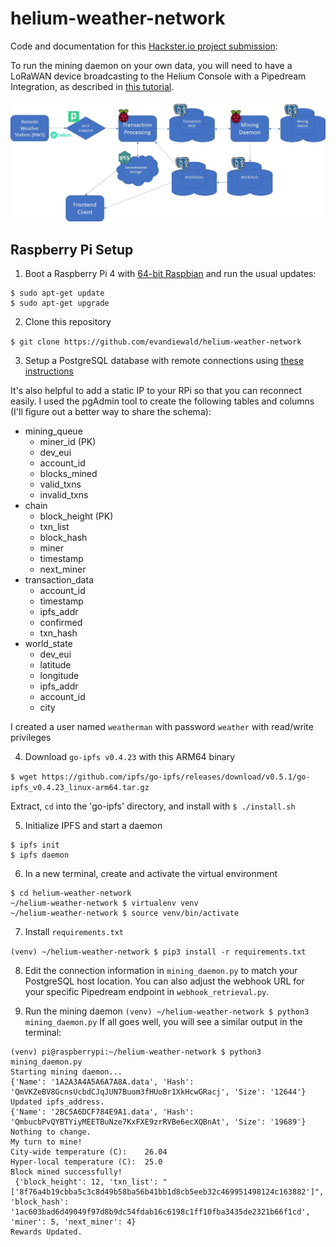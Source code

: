 # helium-weather-network

Code and documentation for this [Hackster.io project submission](https://www.hackster.io/evan-diewald/decentralized-climate-monitoring-at-the-point-of-need-95d8bb): 

To run the mining daemon on your own data, you will need to have a LoRaWAN device broadcasting to the Helium Console with a Pipedream Integration, as described in [this tutorial](https://www.hackster.io/evan-diewald/routing-sensor-data-from-helium-devices-to-google-sheets-285699).

![network architecture flowchart](network_flowchart.jpg)

## Raspberry Pi Setup 
1. Boot a Raspberry Pi 4 with [64-bit Raspbian](https://downloads.raspberrypi.org/raspios_arm64/images/) and run the usual updates:

```
$ sudo apt-get update
$ sudo apt-get upgrade
```
2. Clone this repository

`$ git clone https://github.com/evandiewald/helium-weather-network`

3. Setup a PostgreSQL database with remote connections using [these instructions](https://opensource.com/article/17/10/set-postgres-database-your-raspberry-pi)

It's also helpful to add a static IP to your RPi so that you can reconnect easily. I used the pgAdmin tool to create the following tables and columns (I'll figure out a better way to share the schema):
* mining_queue
  * miner_id (PK)
  * dev_eui
  * account_id
  * blocks_mined
  * valid_txns
  * invalid_txns
* chain
  * block_height (PK)
  * txn_list
  * block_hash
  * miner
  * timestamp
  * next_miner
* transaction_data
  * account_id
  * timestamp
  * ipfs_addr
  * confirmed
  * txn_hash
* world_state
  * dev_eui
  * latitude
  * longitude
  * ipfs_addr
  * account_id
  * city

I created a user named `weatherman` with password `weather` with read/write privileges

4. Download `go-ipfs v0.4.23` with this ARM64 binary

`$ wget https://github.com/ipfs/go-ipfs/releases/download/v0.5.1/go-ipfs_v0.4.23_linux-arm64.tar.gz`

Extract, `cd` into the 'go-ipfs' directory, and install with 
`$ ./install.sh`

5. Initialize IPFS and start a daemon
```
$ ipfs init
$ ipfs daemon
```
6. In a new terminal, create and activate the virtual environment
```
$ cd helium-weather-network
~/helium-weather-network $ virtualenv venv
~/helium-weather-network $ source venv/bin/activate
```

7. Install `requirements.txt`

`(venv) ~/helium-weather-network $ pip3 install -r requirements.txt`

8. Edit the connection information in `mining_daemon.py` to match your PostgreSQL host location. You can also adjust the webhook URL for your specific Pipedream endpoint in `webhook_retrieval.py`.

8. Run the mining daemon
`(venv) ~/helium-weather-network $ python3 mining_daemon.py`
If all goes well, you will see a similar output in the terminal:

```
(venv) pi@raspberrypi:~/helium-weather-network $ python3 mining_daemon.py
Starting mining daemon...
{'Name': '1A2A3A4A5A6A7A8A.data', 'Hash': 'QmVKZeBV8GcnsUcbdCJqJUN7Buom3fHUoBr1XkHcwGRacj', 'Size': '12644'}
Updated ipfs_address.
{'Name': '2BC5A6DCF784E9A1.data', 'Hash': 'QmbucbPvQYBTYiyMEETBuNze7KxFXE9zrRVBe6ecXQBnAt', 'Size': '19689'}
Nothing to change.
My turn to mine!
City-wide temperature (C):    26.04
Hyper-local temperature (C):  25.0
Block mined successfully!
 {'block_height': 12, 'txn_list': "['8f76a4b19cbba5c3c8d49b58ba56b41bb1d8cb5eeb32c469951498124c163882']", 'block_hash': '1ac603bad6d49049f97d8b9dc54fdab16c6198c1ff10fba3435de2321b66f1cd', 'miner': 5, 'next_miner': 4}
Rewards Updated.
```
